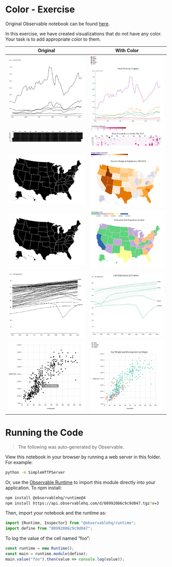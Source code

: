 # Color - Exercise

Original Observable notebook can be found [here](https://observablehq.com/d/80992086c9c9d047).

In this exercise, we have created visualizations that do not have any color. Your task is to add appropriate color to them.

| Original | With Color | 
| :-: | :-: |
| ![](demos/1b.png) | ![](demos/1.png) | 
| ![](demos/2b.png) | ![](demos/2.png) |
| ![](demos/3b.png) | ![](demos/3.png) | 
| ![](demos/4b.png) | ![](demos/4.png) |
| ![](demos/5b.png) | ![](demos/5.png) | 
| ![](demos/6b.png) | ![](demos/6.png) |

# Running the Code
> The following was auto-generated by Observable.

View this notebook in your browser by running a web server in this folder. For
example:

~~~sh
python -m SimpleHTTPServer
~~~

Or, use the [Observable Runtime](https://github.com/observablehq/runtime) to
import this module directly into your application. To npm install:

~~~sh
npm install @observablehq/runtime@4
npm install https://api.observablehq.com/d/80992086c9c9d047.tgz?v=3
~~~

Then, import your notebook and the runtime as:

~~~js
import {Runtime, Inspector} from "@observablehq/runtime";
import define from "80992086c9c9d047";
~~~

To log the value of the cell named “foo”:

~~~js
const runtime = new Runtime();
const main = runtime.module(define);
main.value("foo").then(value => console.log(value));
~~~
